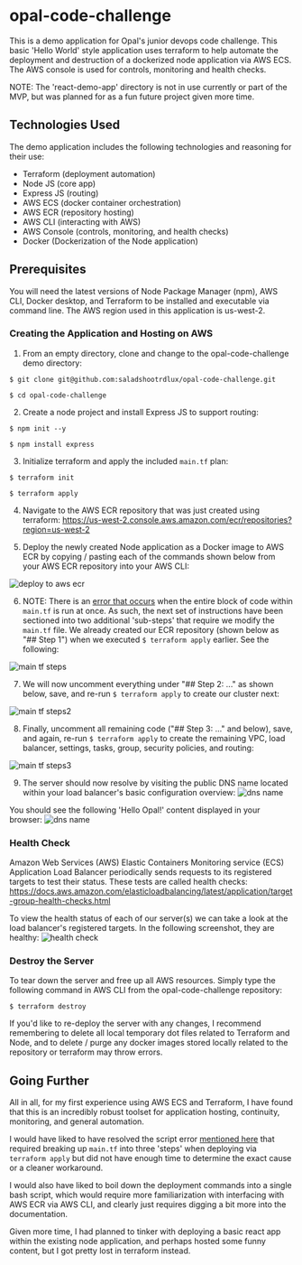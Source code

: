 # opal-code-challenge
This is a demo application for Opal's junior devops code challenge. This basic 'Hello World' style application uses terraform to help automate the deployment and destruction of a dockerized node application via AWS ECS. The AWS console is used for controls, monitoring and health checks.

NOTE: The 'react-demo-app' directory is not in use currently or part of the MVP, but was planned for as a fun future project given more time.

## Technologies Used
The demo application includes the following technologies and reasoning for their use:

- Terraform (deployment automation)
- Node JS (core app)
- Express JS (routing)
- AWS ECS (docker container orchestration)
- AWS ECR (repository hosting)
- AWS CLI (interacting with AWS)
- AWS Console (controls, monitoring, and health checks)
- Docker (Dockerization of the Node application)

## Prerequisites

You will need the latest versions of Node Package Manager (npm), AWS CLI, Docker desktop, and Terraform to be installed and executable via command line. The AWS region used in this application is us-west-2.

### Creating the Application and Hosting on AWS

1. From an empty directory, clone and change to the opal-code-challenge demo directory:

`$ git clone git@github.com:saladshootrdlux/opal-code-challenge.git`

`$ cd opal-code-challenge`

2. Create a node project and install Express JS to support routing:

`$ npm init --y`

`$ npm install express`

3. Initialize terraform and apply the included `main.tf` plan:

`$ terraform init`

`$ terraform apply`

4. Navigate to the AWS ECR repository that was just created using terraform:
https://us-west-2.console.aws.amazon.com/ecr/repositories?region=us-west-2

5. Deploy the newly created Node application as a Docker image to AWS ECR by copying / pasting each of the commands shown below from your AWS ECR repository into your AWS CLI:

![deploy to aws ecr](https://user-images.githubusercontent.com/38591271/106989243-961f8b80-6726-11eb-9d03-a1fd92a757a7.png)

6. NOTE: There is an [error that occurs](https://github.com/saladshootrdlux/opal-code-challenge/issues/7) when the entire block of code within `main.tf` is run at once. As such, the next set of instructions have been sectioned into two additional 'sub-steps' that require we modify the `main.tf` file. We already created our ECR repository (shown below as "## Step 1") when we executed `$ terraform apply` earlier. See the following: 

![main tf steps](https://user-images.githubusercontent.com/38591271/106988044-9702ee00-6723-11eb-8cca-6ab4180c3d58.png)

7. We will now uncomment everything under "## Step 2: ..." as shown below, save, and re-run `$ terraform apply` to create our cluster next:

![main tf steps2](https://user-images.githubusercontent.com/38591271/106989626-645af480-6727-11eb-8e71-1717c0d8da65.png)

8. Finally, uncomment all remaining code ("## Step 3: ..." and below), save, and again, re-run `$ terraform apply` to create the remaining VPC, load balancer, settings, tasks, group, security policies, and routing:

![main tf steps3](https://user-images.githubusercontent.com/38591271/106990657-85244980-6729-11eb-8f3c-f438032d481c.png)

9. The server should now resolve by visiting the public DNS name located within your load balancer's basic configuration overview:
![dns name](https://user-images.githubusercontent.com/38591271/106989759-ac7a1700-6727-11eb-9774-669e315bf965.png)

You should see the following 'Hello Opal!' content displayed in your browser:
![dns name](https://user-images.githubusercontent.com/38591271/106992259-d71a9e80-672c-11eb-9251-0aee8c9bf4a1.png)


### Health Check

Amazon Web Services (AWS) Elastic Containers Monitoring service (ECS) Application Load Balancer periodically sends requests to its registered targets to test their status. These tests are called health checks:
https://docs.aws.amazon.com/elasticloadbalancing/latest/application/target-group-health-checks.html

To view the health status of each of our server(s) we can take a look at the load balancer's registered targets. In the following screenshot, they are healthy:
![health check](https://user-images.githubusercontent.com/38591271/106991878-054bae80-672c-11eb-83d3-b6ef94af71f1.png)

### Destroy the Server

To tear down the server and free up all AWS resources. Simply type the following command in AWS CLI from the opal-code-challenge repository:

`$ terraform destroy`

If you'd like to re-deploy the server with any changes, I recommend remembering to delete all local temporary dot files related to Terraform and Node, and to delete / purge any docker images stored locally related to the repository or terraform may throw errors.

## Going Further

All in all, for my first experience using AWS ECS and Terraform, I have found that this is an incredibly robust toolset for application hosting, continuity, monitoring, and general automation. 

I would have liked to have resolved the script error [mentioned here](https://github.com/saladshootrdlux/opal-code-challenge/issues/7) that required breaking up `main.tf` into three 'steps' when deploying via `terraform apply` but did not have enough time to determine the exact cause or a cleaner workaround. 

I would also have liked to boil down the deployment commands into a single bash script, which would require more familiarization with interfacing with AWS ECR via AWS CLI, and clearly just requires digging a bit more into the documentation.

Given more time, I had planned to tinker with deploying a basic react app within the existing node application, and perhaps hosted some funny content, but I got pretty lost in terraform instead.
